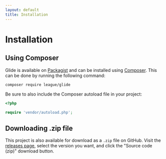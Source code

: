 ```yaml
---
layout: default
title: Installation
---
```


# Installation

## Using Composer

Glide is available on [Packagist](https://packagist.org/packages/league/glide) and can be installed using [Composer](https://getcomposer.org/). This can be done by running the following command:

```bash
composer require league/glide
```

Be sure to also include the Composer autoload file in your project:

```php
<?php

require 'vendor/autoload.php';
```

## Downloading .zip file

This project is also available for download as a `.zip` file on GitHub. Visit the [releases page](https://github.com/thephpleague/glide/releases), select the version you want, and click the "Source code (zip)" download button.
